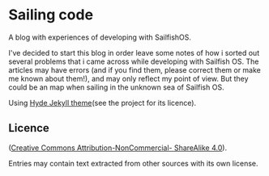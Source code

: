 # Sailing code

A blog with experiences of developing with SailfishOS.

I've decided to start this blog in order leave some notes of how i sorted out several problems that i came across while developing with Sailfish OS. The articles may have errors (and if you find them, please correct them or make me known about them!), and may only reflect my point of view. But they could be an map when sailing in the unknown sea of Sailfish OS.

Using [Hyde Jekyll theme](http://hyde.getpoole.com/)(see the project for its licence).

## Licence

([Creative Commons Attribution-NonCommercial- ShareAlike 4.0](https://creativecommons.org/licenses/by-nc-sa/4.0/)).

Entries may contain text extracted from other sources with its own license.
